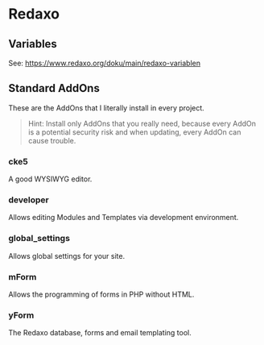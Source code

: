 # Redaxo

## Variables

See: https://www.redaxo.org/doku/main/redaxo-variablen

## Standard AddOns

These are the AddOns that I literally install in every project.

> Hint: Install only AddOns that you really need, because every AddOn is a potential security risk and when updating, every AddOn can cause trouble.

### cke5

A good WYSIWYG editor.

### developer

Allows editing Modules and Templates via development environment.

### global_settings

Allows global settings for your site.

### mForm

Allows the programming of forms in PHP without HTML.

### yForm

The Redaxo database, forms and email templating tool.